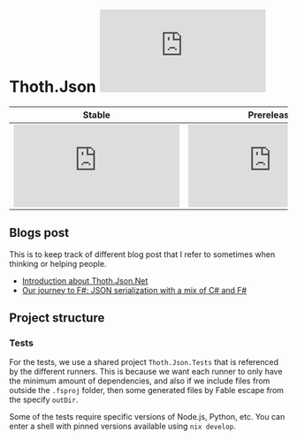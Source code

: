 # Thoth.Json [![Build Status](https://dev.azure.com/thoth-org/Thoth.Json/_apis/build/status/thoth-org.Thoth.Json?branchName=master)](https://dev.azure.com/thoth-org/Thoth.Json/_build/latest?definitionId=1&branchName=master)

| Stable | Prerelease
--- | ---
[![NuGet Badge](https://buildstats.info/nuget/Thoth.Json)](https://www.nuget.org/packages/Thoth.Json/) | [![NuGet Badge](https://buildstats.info/nuget/Thoth.Json?includePreReleases=true)](https://www.nuget.org/packages/Thoth.Json/)

## Blogs post

This is to keep track of different blog post that I refer to sometimes when thinking or helping people.

- [Introduction about Thoth.Json.Net](https://jordanmarr.github.io/fsharp/thoth-json-net-intro/)
- [Our journey to F#: JSON serialization with a mix of C# and F#](https://www.planetgeek.ch/2021/04/19/our-journey-to-f-json-serialization-with-a-mix-of-c-and-f/)

## Project structure

### Tests

For the tests, we use a shared project `Thoth.Json.Tests` that is referenced by the different runners. This is because we want each runner to only have the minimum amount of dependencies, and also if we include files from outside the `.fsproj` folder, then some generated files by Fable escape from the specify `outDir`.

Some of the tests require specific versions of Node.js, Python, etc. You can enter a shell with pinned versions available using `nix develop`.
